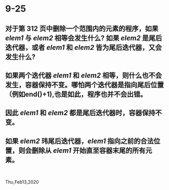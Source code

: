 # 9-25

## 对于第 312 页中删除一个范围内的元素的程序，如果 _elem1_ 与 _elem2_ 相等会发生什么? 如果 _elem2_ 是尾后迭代器，或者 _elem1_ 和 _elem2_ 皆为尾后迭代器，又会发生什么?

## 如果两个迭代器 _elem1_ 和 _elem2_ 相等，则什么也不会发生，容器保持不变。哪怕两个迭代器是指向尾后位置（例如end()+1),也是如此，程序也并不会出错。

## 因此 _elem1_ 和 _elem2_ 都是尾后迭代器时，容器保持不变。

## 如果 _elem2_ 玮尾后迭代器，_elem1_ 指向之前的合法位置，则会删除从 _elem1_ 开始直至容器末尾的所有元素。

&nbsp;

Thu,Feb13,2020